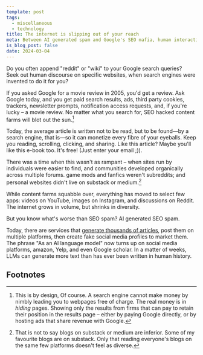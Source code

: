 ```yaml
---
template: post
tags:
  - miscellaneous
  - technology
title: The internet is slipping out of your reach
meta: Between AI generated spam and Google's SEO mafia, human interaction is now more out of each than ever.
is_blog_post: false
date: 2024-03-04
---
```


Do you often append "reddit" or "wiki" to your Google search queries? <br>
Seek out human discourse on specific websites, 
when search engines were invented to do it for you?

If you asked Google for a movie review in 2005, you'd get a review.
Ask Google today, and you get paid search results, ads, third party cookies,
trackers, newsletter prompts, notification access requests, and,
if you're lucky – a movie review.
No matter what you search for, SEO hacked content farms will blot out the sun.[^1]

Today, the average article is written not to be read, but to be found—by a search engine,
that is—so it can monetize every fibre of your eyeballs.
Keep you reading, scrolling, clicking, and sharing.
Like this article? Maybe you'll like this e-book too.
It's free! (Just enter your email ;)).

There was a time when this wasn't as rampant –
when sites run by individuals were easier to find,
and communities developed organically across multiple forums.
game mods and fanfics weren't subreddits; and personal websites didn't live on substack or medium.[^2]

While content farms squabble over, everything has moved to select few apps:
videos on YouTube, images on Instagram, and discussions on Reddit.
The internet grows in volume, but shrinks in diversity.

But you know what's worse than SEO spam?
AI generated SEO spam.

Today, there are services that [generate thousands of articles](/assets/img/darker-internet/seo-heist.webp),
post them on multiple platforms,
then create fake social media profiles to market them.
The phrase "As an AI language model" now turns up on social media platforms,
amazon, Yelp, and even Google scholar.
In a matter of weeks, LLMs can generate more text than has ever been written in human history.

## Footnotes

[^1]: This is by design, Of course. A search engine cannot make money by nimbly leading you to webpages free of charge. The real money is in *hiding*  pages. Showing only the results from firms that can pay to retain their position in the results page – either by paying Google directly, or by hosting ads that share revenue with Google.
[^2]: That is not to say blogs on substack or medium are inferior. Some of my favourite blogs are on substack. Only that reading everyone's blogs on the same few platforms doesn't feel as diverse.
